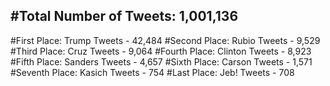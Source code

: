 #Total Number of Tweets: 1,001,136 
---
#First Place: Trump Tweets - 42,484
#Second Place: Rubio Tweets - 9,529
#Third Place: Cruz Tweets - 9,064
#Fourth Place: Clinton Tweets - 8,923
#Fifth Place: Sanders Tweets - 4,657
#Sixth Place: Carson Tweets - 1,571
#Seventh Place: Kasich Tweets - 754
#Last Place: Jeb! Tweets - 708
